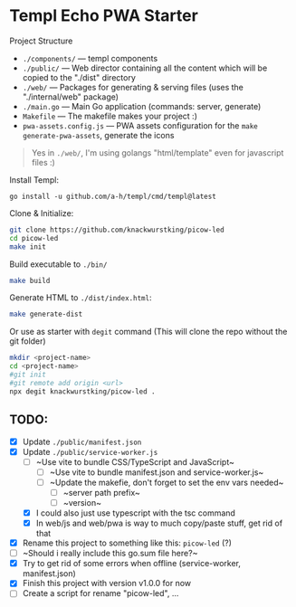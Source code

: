 # Templ Echo PWA Starter

Project Structure

- `./components/` — templ components
- `./public/` — Web director containing all the content which will be copied
  to the "./dist" directory
- `./web/` — Packages for generating & serving files (uses the
  "./internal/web" package)
- `./main.go` — Main Go application (commands: server, generate)
- `Makefile` — The makefile makes your project :)
- `pwa-assets.config.js` — PWA assets configuration for the
  `make generate-pwa-assets`, generate the icons

> Yes in `./web/`, I'm using golangs "html/template" even for javascript files :)

Install Templ:

```build
go install -u github.com/a-h/templ/cmd/templ@latest
```

Clone & Initialize:

```bash
git clone https://github.com/knackwurstking/picow-led
cd picow-led
make init
```

Build executable to `./bin/`

```bash
make build
```

Generate HTML to `./dist/index.html`:

```bash
make generate-dist
```

Or use as starter with `degit` command (This will clone the repo without
the git folder)

```bash
mkdir <project-name>
cd <project-name>
#git init
#git remote add origin <url>
npx degit knackwurstking/picow-led .
```

## TODO:

- [x] Update `./public/manifest.json`
- [x] Update `./public/service-worker.js`
    - [ ] ~Use vite to bundle CSS/TypeScript and JavaScript~
        - [ ] ~Use vite to bundle manifest.json and service-worker.js~
        - [ ] ~Update the makefie, don't forget to set the env vars needed~
            - [ ] ~server path prefix~
            - [ ] ~version~
    - [x] I could also just use typescript with the tsc command
    - [x] In web/js and web/pwa is way to much copy/paste stuff, get rid of that
- [x] Rename this project to something like this: `picow-led` (?)
- [ ] ~Should i really include this go.sum file here?~
- [x] Try to get rid of some errors when offline (service-worker, manifest.json)
- [x] Finish this project with version v1.0.0 for now
- [ ] Create a script for rename "picow-led", ...

